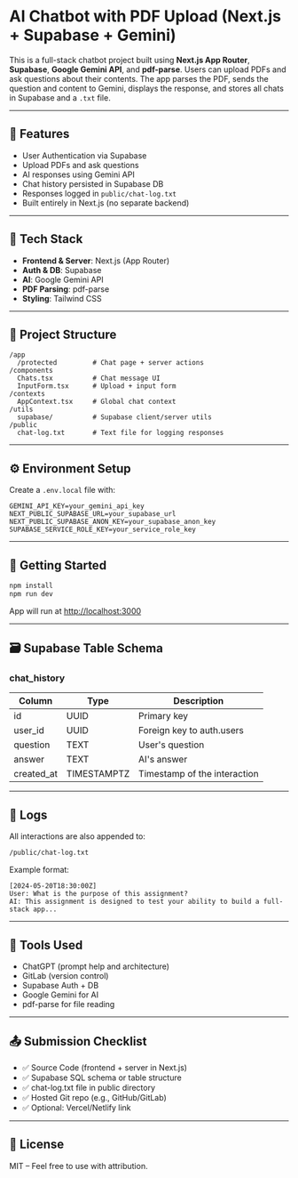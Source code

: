 
# AI Chatbot with PDF Upload (Next.js + Supabase + Gemini)

This is a full-stack chatbot project built using **Next.js App Router**, **Supabase**, **Google Gemini API**, and **pdf-parse**. Users can upload PDFs and ask questions about their contents. The app parses the PDF, sends the question and content to Gemini, displays the response, and stores all chats in Supabase and a `.txt` file.

---

## 🔧 Features

- User Authentication via Supabase
- Upload PDFs and ask questions
- AI responses using Gemini API
- Chat history persisted in Supabase DB
- Responses logged in `public/chat-log.txt`
- Built entirely in Next.js (no separate backend)

---

## 🧩 Tech Stack

- **Frontend & Server**: Next.js (App Router)
- **Auth & DB**: Supabase
- **AI**: Google Gemini API
- **PDF Parsing**: pdf-parse
- **Styling**: Tailwind CSS

---

## 📁 Project Structure

```
/app
  /protected         # Chat page + server actions
/components
  Chats.tsx          # Chat message UI
  InputForm.tsx      # Upload + input form
/contexts
  AppContext.tsx     # Global chat context
/utils
  supabase/          # Supabase client/server utils
/public
  chat-log.txt       # Text file for logging responses
```

---

## ⚙️ Environment Setup

Create a `.env.local` file with:

```env
GEMINI_API_KEY=your_gemini_api_key
NEXT_PUBLIC_SUPABASE_URL=your_supabase_url
NEXT_PUBLIC_SUPABASE_ANON_KEY=your_supabase_anon_key
SUPABASE_SERVICE_ROLE_KEY=your_service_role_key
```

---

## 🚀 Getting Started

```bash
npm install
npm run dev
```

App will run at [http://localhost:3000](http://localhost:3000)

---

## 🗃️ Supabase Table Schema

### chat_history

| Column     | Type         | Description                 |
|------------|--------------|-----------------------------|
| id         | UUID         | Primary key                 |
| user_id    | UUID         | Foreign key to auth.users   |
| question   | TEXT         | User's question             |
| answer     | TEXT         | AI's answer                 |
| created_at | TIMESTAMPTZ  | Timestamp of the interaction|

---

## 📝 Logs

All interactions are also appended to:

```bash
/public/chat-log.txt
```

Example format:

```
[2024-05-20T18:30:00Z]
User: What is the purpose of this assignment?
AI: This assignment is designed to test your ability to build a full-stack app...
```

---

## 🧪 Tools Used

- ChatGPT (prompt help and architecture)
- GitLab (version control)
- Supabase Auth + DB
- Google Gemini for AI
- pdf-parse for file reading

---

## 📤 Submission Checklist

- ✅ Source Code (frontend + server in Next.js)
- ✅ Supabase SQL schema or table structure
- ✅ chat-log.txt file in public directory
- ✅ Hosted Git repo (e.g., GitHub/GitLab)
- ✅ Optional: Vercel/Netlify link

---

## 🤝 License

MIT – Feel free to use with attribution.
